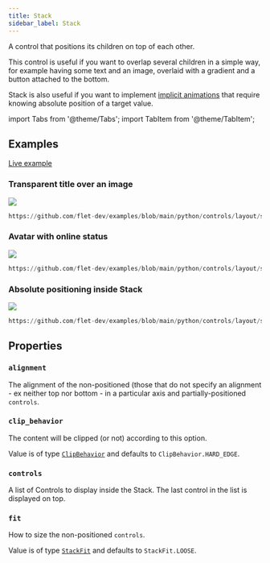 ```yaml
---
title: Stack
sidebar_label: Stack
---
```


A control that positions its children on top of each other.

This control is useful if you want to overlap several children in a simple way, for example having some text and an image, overlaid with a gradient and a button attached to the bottom.

Stack is also useful if you want to implement [implicit animations](/docs/cookbook/animations) that require knowing absolute position of a target value.

import Tabs from '@theme/Tabs';
import TabItem from '@theme/TabItem';

## Examples

[Live example](https://flet-controls-gallery.fly.dev/layout/stack)

### Transparent title over an image

<img src="/img/docs/controls/stack/image-title.png" className="screenshot-50" />


```python reference
https://github.com/flet-dev/examples/blob/main/python/controls/layout/stack/image-title.py
```


### Avatar with online status

<img src="/img/docs/controls/stack/avatar-with-status.png" className="screenshot-10"/>


```python reference
https://github.com/flet-dev/examples/blob/main/python/controls/layout/stack/avatar-with-status.py
```


### Absolute positioning inside Stack

<img src="/img/docs/controls/stack/stack-absolute-position.png" className="screenshot-50"/>


```python reference
https://github.com/flet-dev/examples/blob/main/python/controls/layout/stack/absolute-positioned.py
```


## Properties

### `alignment`

The alignment of the non-positioned (those that do not specify an alignment - ex neither top nor bottom - in a particular axis and partially-positioned `controls`.

### `clip_behavior`

The content will be clipped (or not) according to this option.

Value is of type [`ClipBehavior`](/docs/reference/types/clipbehavior) and defaults to `ClipBehavior.HARD_EDGE`.

### `controls`

A list of Controls to display inside the Stack. The last control in the list is displayed on top.

### `fit`

How to size the non-positioned `controls`.

Value is of type [`StackFit`](/docs/reference/types/stackfit) and defaults to `StackFit.LOOSE`.